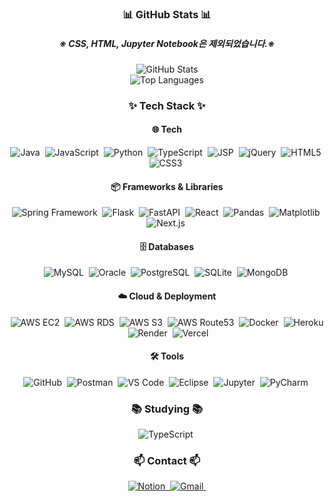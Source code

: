 <h3 align="center">📊 GitHub Stats 📊</h3>
<h5 align="center">※ CSS, HTML, Jupyter Notebook은 제외되었습니다.※</h5>
<div align="center">
  <img src="https://github-readme-stats.vercel.app/api?username=JELKOV&show_icons=true&theme=radical&include_all_commits=true&count_private=true" alt="GitHub Stats" />
  <br />
  <img src="https://github-readme-stats.vercel.app/api/top-langs/?username=JELKOV&layout=compact&theme=radical&hide=css,html,jupyter%20notebook" alt="Top Languages" />
</div>

<h3 align="center">✨ Tech Stack ✨</h3>
<div align="center">
  <h4>🌐 Tech</h4>
  <img src="https://img.shields.io/badge/java-007396.svg?style=for-the-badge&logo=java&logoColor=white" alt="Java" />&nbsp;
  <img src="https://img.shields.io/badge/JavaScript-F7DF1E.svg?style=for-the-badge&logo=javascript&logoColor=black" alt="JavaScript" />&nbsp;
  <img src="https://img.shields.io/badge/python-3670A0?style=for-the-badge&logo=python&logoColor=ffdd54" alt="Python" />&nbsp;
  <img src="https://img.shields.io/badge/typescript-007ACC.svg?style=for-the-badge&logo=typescript&logoColor=white" alt="TypeScript" />&nbsp;
  <img src="https://img.shields.io/badge/jsp-007396.svg?style=for-the-badge&logo=jsp&logoColor=white" alt="JSP" />&nbsp;
  <img src="https://img.shields.io/badge/jQuery-0769AD.svg?style=for-the-badge&logo=jquery&logoColor=white" alt="jQuery" />&nbsp;
  <img src="https://img.shields.io/badge/HTML5-E34F26.svg?style=for-the-badge&logo=html5&logoColor=white" alt="HTML5" />&nbsp;
  <img src="https://img.shields.io/badge/CSS3-1572B6.svg?style=for-the-badge&logo=css3&logoColor=white" alt="CSS3" />&nbsp;

  <h4>📦 Frameworks & Libraries</h4>
  <img src="https://img.shields.io/badge/Spring Framework-6DB33F.svg?style=for-the-badge&logo=spring&logoColor=white" alt="Spring Framework" />&nbsp;
  <img src="https://img.shields.io/badge/Flask-000000.svg?style=for-the-badge&logo=flask&logoColor=white" alt="Flask" />&nbsp;
  <img src="https://img.shields.io/badge/FastAPI-009688.svg?style=for-the-badge&logo=fastapi&logoColor=white" alt="FastAPI" />&nbsp;
  <img src="https://img.shields.io/badge/React-20232a.svg?style=for-the-badge&logo=react&logoColor=61DAFB" alt="React" />&nbsp;
  <img src="https://img.shields.io/badge/pandas-150458.svg?style=for-the-badge&logo=pandas&logoColor=white" alt="Pandas" />&nbsp;
  <img src="https://img.shields.io/badge/matplotlib-11557c.svg?style=for-the-badge&logo=matplotlib&logoColor=white" alt="Matplotlib" />&nbsp;
  <img src="https://img.shields.io/badge/Next.js-000000.svg?style=for-the-badge&logo=next.js&logoColor=white" alt="Next.js" />&nbsp;

  <h4>🗄️ Databases</h4>
  <img src="https://img.shields.io/badge/MySQL-4479A1.svg?style=for-the-badge&logo=mysql&logoColor=white" alt="MySQL" />&nbsp;
  <img src="https://img.shields.io/badge/Oracle-F80000.svg?style=for-the-badge&logo=oracle&logoColor=white" alt="Oracle" />&nbsp;
  <img src="https://img.shields.io/badge/PostgreSQL-4169E1.svg?style=for-the-badge&logo=postgresql&logoColor=white" alt="PostgreSQL" />&nbsp;
  <img src="https://img.shields.io/badge/SQLite-003B57.svg?style=for-the-badge&logo=sqlite&logoColor=white" alt="SQLite" />&nbsp;
  <img src="https://img.shields.io/badge/MongoDB-47A248.svg?style=for-the-badge&logo=mongodb&logoColor=white" alt="MongoDB" />&nbsp;

  <h4>☁️ Cloud & Deployment</h4>
  <img src="https://img.shields.io/badge/AWS EC2-FF9900.svg?style=for-the-badge&logo=amazon-aws&logoColor=white" alt="AWS EC2" />&nbsp;
  <img src="https://img.shields.io/badge/AWS RDS-527FFF.svg?style=for-the-badge&logo=amazon-aws&logoColor=white" alt="AWS RDS" />&nbsp;
  <img src="https://img.shields.io/badge/AWS S3-569A31.svg?style=for-the-badge&logo=amazon-s3&logoColor=white" alt="AWS S3" />&nbsp;
  <img src="https://img.shields.io/badge/AWS Route53-FB7206.svg?style=for-the-badge&logo=amazon-route53&logoColor=white" alt="AWS Route53" />&nbsp;
  <img src="https://img.shields.io/badge/Docker-2496ED.svg?style=for-the-badge&logo=docker&logoColor=white" alt="Docker" />&nbsp;
  <img src="https://img.shields.io/badge/Heroku-430098.svg?style=for-the-badge&logo=heroku&logoColor=white" alt="Heroku" />&nbsp;
  <img src="https://img.shields.io/badge/Render-46E3B7.svg?style=for-the-badge&logo=render&logoColor=white" alt="Render" />&nbsp;
  <img src="https://img.shields.io/badge/Vercel-000000.svg?style=for-the-badge&logo=vercel&logoColor=white" alt="Vercel" />&nbsp;

  <h4 align="center">🛠 Tools</h4>
  <img src="https://img.shields.io/badge/GitHub-181717.svg?style=for-the-badge&logo=github&logoColor=white" alt="GitHub" />&nbsp;
  <img src="https://img.shields.io/badge/Postman-FF6C37.svg?style=for-the-badge&logo=postman&logoColor=white" alt="Postman" />&nbsp;
  <img src="https://img.shields.io/badge/VScode-0078D4.svg?style=for-the-badge&logo=visual-studio-code&logoColor=white" alt="VS Code" />&nbsp;
  <img src="https://img.shields.io/badge/Eclipse-2C2255.svg?style=for-the-badge&logo=eclipse&logoColor=white" alt="Eclipse" />&nbsp;
  <img src="https://img.shields.io/badge/Jupyter-F37626.svg?style=for-the-badge&logo=jupyter&logoColor=white" alt="Jupyter" />&nbsp;
  <img src="https://img.shields.io/badge/PyCharm-000000.svg?style=for-the-badge&logo=pycharm&logoColor=white" alt="PyCharm" />&nbsp;
</div>

<h3 align="center">📚 Studying 📚</h3>
<div align="center">
  <img src="https://img.shields.io/badge/typescript-007ACC.svg?style=for-the-badge&logo=typescript&logoColor=white" alt="TypeScript" />&nbsp;
</div>

<h3 align="center">📫 Contact 📫</h3>
<div align="center">
  <a href="https://jelkov-developer.notion.site/49ba695ecae34a729cce1f8b250c4502?pvs=4">
    <img src="https://img.shields.io/badge/Notion-F3F3F3?style=for-the-badge&logo=notion&logoColor=black" alt="Notion" />&nbsp;
  </a>
  <a href="mailto:ajh4234@gmail.com">
    <img src="https://img.shields.io/badge/ajh4234@gmail.com-D14836?style=for-the-badge&logo=gmail&logoColor=white" alt="Gmail" />&nbsp;
  </a>
</div>
